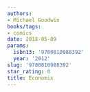 ```yaml
---
authors:
- Michael Goodwin
books/tags:
- comics
date: 2018-05-09
params:
  isbn13: '9780810988392'
  year: '2012'
slug: '9780810988392'
star_rating: 0
title: Economix
---
```


<!--more-->